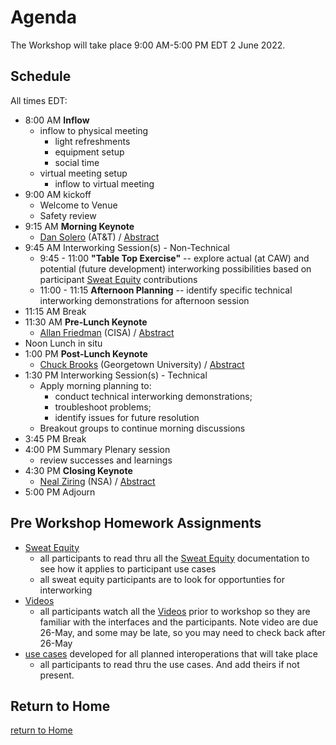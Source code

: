 # Agenda

The Workshop will take place 9:00 AM-5:00 PM EDT 2 June 2022.

## Schedule
All times EDT:
- 8:00 AM **Inflow**
   + inflow to physical meeting
      * light refreshments
      * equipment setup
      * social time
   + virtual meeting setup
      * inflow to virtual meeting
- 9:00 AM kickoff
   + Welcome to Venue
   + Safety review
- 9:15 AM **Morning Keynote**
   + [Dan Solero](./Dan_Solero.md) (AT&T) / [Abstract](./Dan_Solero.md)
- 9:45 AM  Interworking Session(s) - Non-Technical
  - 9:45 - 11:00 **"Table Top Exercise"** -- explore actual (at
    CAW) and potential (future development) interworking
    possibilities based on participant [Sweat
    Equity](./SweatEquity) contributions
  - 11:00 - 11:15 **Afternoon Planning** -- identify specific
    technical interworking demonstrations for afternoon session
- 11:15 AM Break
- 11:30 AM **Pre-Lunch Keynote**
   + [Allan Friedman](./Allan_Friedman.md) (CISA) /
     [Abstract](./Allan_Friedman.md)
- Noon Lunch in situ
- 1:00 PM **Post-Lunch Keynote**
   + [Chuck Brooks](./Chuck_Brooks.md) (Georgetown University) /
     [Abstract](./Chuck_Brooks.md)
- 1:30 PM Interworking Session(s) - Technical
  - Apply morning planning to:
    - conduct technical interworking demonstrations;
    - troubleshoot problems;
    - identify issues for future resolution
  - Breakout groups to continue morning discussions
- 3:45 PM Break
- 4:00 PM Summary Plenary session
   + review successes and learnings
- 4:30 PM **Closing Keynote**
   + [Neal Ziring](./Neal_Ziring.md) (NSA) /
     [Abstract](./Neal_Ziring.md)
- 5:00 PM Adjourn

## Pre Workshop Homework Assignments
- [Sweat Equity](./SweatEquity)
   + all participants to read thru all the [Sweat Equity](./SweatEquity) documentation to see how it applies to participant use cases
   + all sweat equity participants are to look for opportunties for interworking
- [Videos](./Videos)
   + all participants watch all the [Videos](./Videos) prior to workshop so they are familiar with the interfaces and the participants. Note video are due 26-May, and some may be late, so you may need to check back after 26-May
- [use cases](./DemoUseCases/#4-interoperability-demos) developed for all planned interoperations that will take place
   + all participants to read thru the use cases. And add theirs if not present.


## Return to Home
[return to Home](./index.md)
